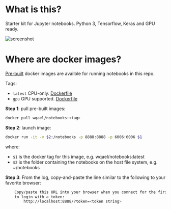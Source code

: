 # What is this?

Starter kit for Jupyter notebooks. Python 3, Tensorflow, Keras and GPU ready.

![screenshot](https://user-images.githubusercontent.com/1386868/38400484-2525b10a-398b-11e8-84a6-e9b53611ce05.jpg)


# Where are docker images?

[Pre-built](https://hub.docker.com/r/wqael/notebooks/) docker images are availble for running notebooks in this repo.

Tags:

* `latest` CPU-only. [Dockerfile](docker/Dockerfile)
* `gpu` GPU supported. [Dockerfile](docker-gpu/Dockerfile)

**Step 1**: pull pre-built images:

```sh
docker pull wqael/notebooks:<tag>
```

**Step 2**: launch image:

```sh
docker run -it -v $2:/notebooks -p 8888:8888 -p 6006:6006 $1
```

where:

* `$1` is the docker tag for this image, e.g. wqael/notebooks:latest
* `$2` is the folder containing the notebooks on the host file system, e.g. ~/notebooks


**Step 3**: From the log, copy-and-paste the line similar to the following to your favorite browser:

```sh
    Copy/paste this URL into your browser when you connect for the first time,
    to login with a token:
        http://localhost:8888/?token=<token string>
```
